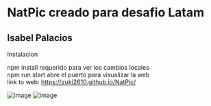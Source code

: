 <h1> NatPic creado para desafio Latam </h1>
<h2> Isabel Palacios </h2>

<p> Instalacion 

npm install	requerido para ver los cambios locales </br>
npm run start	abre el puerto para visualizar la web </br>
link to web: https://zuki2610.github.io/NatPic/
</p>

![image](https://user-images.githubusercontent.com/110415057/226151132-1641faf9-7801-4a4e-b910-d86a4a636423.png)
![image](https://user-images.githubusercontent.com/110415057/226151141-01bb8dd5-7946-4f93-af81-fe2957a22d0a.png)

